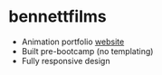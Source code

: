 # bennettfilms
- Animation portfolio [website](http://bennettfilms.co.uk/)
- Built pre-bootcamp (no templating)
- Fully responsive design
